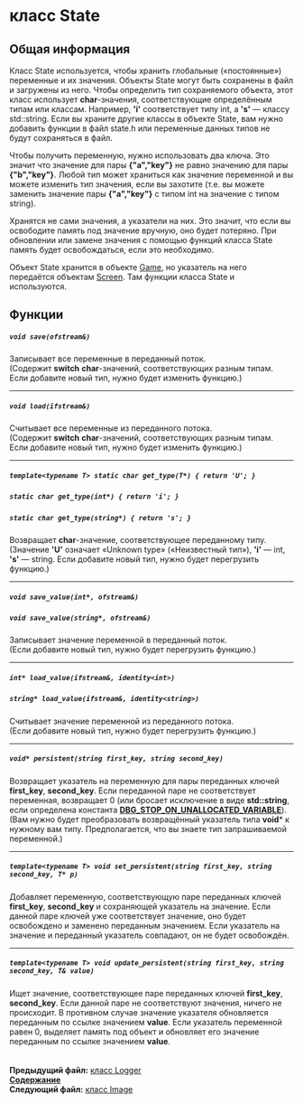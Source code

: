 ﻿# класс State

## Общая информация

Класс State используется, чтобы хранить глобальные («постоянные») переменные и их значения. Объекты State могут быть сохранены в файл и загружены из него. Чтобы определить тип сохраняемого объекта, этот класс использует **char**-значения, соответствующие определённым типам или классам. Например, **'i'** соответствует типу int, а **'s'** — классу std::string. Если вы храните другие классы в объекте State, вам нужно добавить функции в файл state.h или переменные данных типов не будут сохраняться в файл. 

Чтобы получить переменную, нужно использовать два ключа. Это значит что значение для пары **{"a","key"}** не равно значению для пары **{"b","key"}**. Любой тип может храниться как значение переменной и вы можете изменить тип значения, если вы захотите (т.е. вы можете заменить значение пары **{"a","key"}** с типом int на значение с типом string).

Хранятся не сами значения, а указатели на них. Это значит, что если вы освободите память под значение вручную, оно будет потеряно. При обновлении или замене значения с помощью функций класса State память будет освобождаться, если это необходимо.

Объект State хранится в объекте [Game](05_Game.md), но указатель на него передаётся объектам [Screen](03_Screen.md). Там функции класса State и используются.

## Функции  

##### `void save(ofstream&)`
Записывает все переменные в переданный поток.  
(Содержит **switch** **char**-значений, соответствующих разным типам. Если добавите новый тип, нужно будет изменить функцию.)  

----
##### `void load(ifstream&)`
Считывает все переменные из переданного потока.  
(Содержит **switch** **char**-значений, соответствующих разным типам. Если добавите новый тип, нужно будет изменить функцию.)  

----
##### `template<typename T> static char get_type(T*) { return 'U'; }`
##### `static char get_type(int*) { return 'i'; }`
##### `static char get_type(string*) { return 's'; }`
Возвращает **char**-значение, соответствующее переданному типу.  
(Значение **'U'** означает «Unknown type» («Неизвестный тип»), **'i'** — int, **'s'** — string. Если добавите новый тип, нужно будет перегрузить функцию.)  

----
##### `void save_value(int*, ofstream&)`
##### `void save_value(string*, ofstream&)`
Записывает значение переменной в переданный поток.  
(Если добавите новый тип, нужно будет перегрузить функцию.)  

----
##### `int* load_value(ifstream&, identity<int>)`
##### `string* load_value(ifstream&, identity<string>)`
Считывает значение переменной из переданного потока.  
(Если добавите новый тип, нужно будет перегрузить функцию.)  

----
##### `void* persistent(string first_key, string second_key)`
Возвращает указатель на переменную для пары переданных ключей **first_key**, **second_key**. Если переданной паре не соответствует переменная, возвращает 0 (или бросает исключение в виде **std::string**, если определена константа **[DBG_STOP_ON_UNALLOCATED_VARIABLE](19_debug_h.md#dbg_stop_on_unallocated_variable)**).  
(Вам нужно будет преобразовать возвращённый указатель типа **void*** к нужному вам типу. Предполагается, что вы знаете тип запрашиваемой переменной.)  

----
##### `template<typename T> void set_persistent(string first_key, string second_key, T* p)`
Добавляет переменную, соответствующую паре переданных ключей **first_key**, **second_key** и сохраняющей указатель на значение. Если данной паре ключей уже соответствует значение, оно будет освобождено и заменено переданным значением. Если указатель на значение и переданный указатель совпадают, он не будет освобождён.  

----
##### `template<typename T> void update_persistent(string first_key, string second_key, T& value)`
Ищет значение, соответствующее паре переданных ключей **first_key**, **second_key**. Если данной паре не соответствуют значения, ничего не происходит. В противном случае значение указателя обновляется переданным по ссылке значением **value**. Если указатель переменной равен 0, выделяет память под объект и обновляет его значение переданным по ссылке значением **value**.  
   
   
**Предыдущий файл:** [класс Logger](10_Logger.md)  
**[Содержание](00_Contents.md)**  
**Следующий файл:** [класс Image](12_Image.md)

